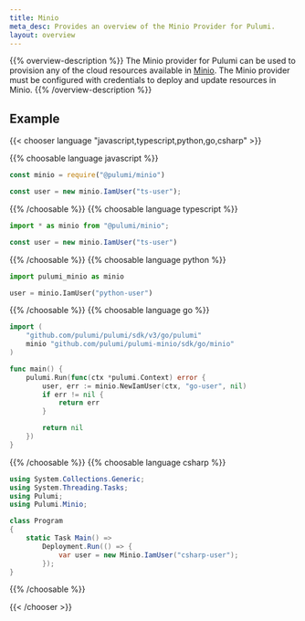 ```yaml
---
title: Minio
meta_desc: Provides an overview of the Minio Provider for Pulumi.
layout: overview
---
```


{{% overview-description %}}
The Minio provider for Pulumi can be used to provision any of the cloud resources available in [Minio](https://min.io/).
The Minio provider must be configured with credentials to deploy and update resources in Minio.
{{% /overview-description %}}

## Example

{{< chooser language "javascript,typescript,python,go,csharp" >}}

{{% choosable language javascript %}}

```javascript
const minio = require("@pulumi/minio")

const user = new minio.IamUser("ts-user");
```

{{% /choosable %}}
{{% choosable language typescript %}}

```typescript
import * as minio from "@pulumi/minio";

const user = new minio.IamUser("ts-user")
```

{{% /choosable %}}
{{% choosable language python %}}

```python
import pulumi_minio as minio

user = minio.IamUser("python-user")
```

{{% /choosable %}}
{{% choosable language go %}}

```go
import (
	"github.com/pulumi/pulumi/sdk/v3/go/pulumi"
    minio "github.com/pulumi/pulumi-minio/sdk/go/minio"
)

func main() {
	pulumi.Run(func(ctx *pulumi.Context) error {
		user, err := minio.NewIamUser(ctx, "go-user", nil)
		if err != nil {
			return err
		}

		return nil
	})
}

```

{{% /choosable %}}
{{% choosable language csharp %}}

```csharp
using System.Collections.Generic;
using System.Threading.Tasks;
using Pulumi;
using Pulumi.Minio;

class Program
{
    static Task Main() =>
        Deployment.Run(() => {
            var user = new Minio.IamUser("csharp-user");
        });
}
```

{{% /choosable %}}

{{< /chooser >}}

